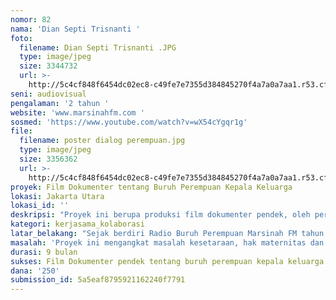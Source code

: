 ```yaml
---
nomor: 82
nama: 'Dian Septi Trisnanti '
foto:
  filename: Dian Septi Trisnanti .JPG
  type: image/jpeg
  size: 3344732
  url: >-
    http://5c4cf848f6454dc02ec8-c49fe7e7355d384845270f4a7a0a7aa1.r53.cf2.rackcdn.com/18c20f7d-43e4-4f70-b04a-3e5c6dc56dda/Dian%20Septi%20Trisnanti%20.JPG
seni: audiovisual
pengalaman: '2 tahun '
website: 'www.marsinahfm.com '
sosmed: 'https://www.youtube.com/watch?v=wX54cYgqr1g'
file:
  filename: poster dialog perempuan.jpg
  type: image/jpeg
  size: 3356362
  url: >-
    http://5c4cf848f6454dc02ec8-c49fe7e7355d384845270f4a7a0a7aa1.r53.cf2.rackcdn.com/acc316ec-8db4-4622-bf99-1dd8fcfaf041/poster%20dialog%20perempuan.jpg
proyek: Film Dokumenter tentang Buruh Perempuan Kepala Keluarga
lokasi: Jakarta Utara
lokasi_id: ''
deskripsi: "Proyek ini berupa produksi film dokumenter pendek, oleh perempuan aktivis serikat buruh, mengangkat realita buruh perempuan garmen. Film dokumenter yang dimaksud akan menampilkan proses Radio Buruh Perempuan Marsinah FM, sebagai radio komunitas di Cakung Jakarta Utara, dalam upaya berinteraksi, menggali dan menampilkan beberapa profil buruh perempuan yang merupakan kepala keluarga. Di Radio Buruh Perempuan Marsinah FM, beragam realita tentang keluarga dan lingkungan tempat tinggal buruh perempuan, dikemas dalam rubrik atau program siaran rutin berjudul ‘Rumah’. \r\nBeragam alasan sehingga buruh perempuan pabrik garmen, menjadi seorang ibu dan sekaligus kepala keluarga. Bukan saja masalah ekonomi, sebagai kepala keluarga mengharuskan buruh perempuan menjalankan fungsi secara sosial di lingkungan, dan yang terpenting adalah melengkapi kebutuhan fisik dan non-fisik bagi anak-anak. Situasi diantara realita buruh perempuan kepala keluarga semacam ini, akan sangat menarik ditampilkan dalam film. Sangat mungkin dalam prosesnya akan ditemui fakta-fakta unik, termasuk tentang daya atau kekuatan perempuan akar rumput dalam mengembangkan kehidupan. \r\n"
kategori: kerjasama_kolaborasi
latar_belakang: "Sejak berdiri Radio Buruh Perempuan Marsinah FM tahun 2012, dengan dukungan Cipta Media Bersama, saya dan kawan-kawan terus tertantang  belajar menyampaikan realita dan harapan buruh perempuan dalam ragam bentuk. Film adalah salah satu bentuk media yang tidak mudah, namun kami anggap memiliki keunggulan tersendiri untuk mengisahkan buruh perempuan. Di luar jam kerja pabrik dan aktivitas lain sebagai serikat buruh, upaya belajar membuat film dilakukan. Tahun 2017 kami hasilkan film dokumenter tentang pelecehan seksual di tempat kerja (‘Angka Jadi Suara’), dan kini ingin kami teruskan dengan tema lain di sekitar buruh perempuan. \r\nKisah buruh perempuan di dalam dan sekitar komunitas saya ada banyak dan beragam, bukan hanya tentang masalah tapi juga kekuatan bertahan dan melakukan perubahan. Dalam himpitan beban ekonomi, seorang buruh perempuan garmen yang merupakan orang tua tunggal, sering diharuskan menjadi manajer hebat yang merangkap sebagai pekerja rumah tangga, menjadi guru sekaligus teman bermain anak, menjadi wakil keluarga di lingkungan sosialnya, dan beragam peran lainnya.\r\nMenampilkan realita buruh perempuan sebagai kepala keluarga menjadi sebuah film dokumenter, akan mendukung upaya pemenuhan hak buruh perempuan, sekaligus mendorong saya dan komunitas untuk terus mengembangkan kemampuan diri dalam hal produksi film. Hibah kami perlukan untuk membeayai kebutuhan alat dan seluruh proses produksi film.\r\n"
masalah: 'Proyek ini mengangkat masalah kesetaraan, hak maternitas dan hak anak'
durasi: 9 bulan
sukses: Film Dokumenter pendek tentang buruh perempuan kepala keluarga
dana: '250'
submission_id: 5a5eaf8795921162240f7791
---
```

